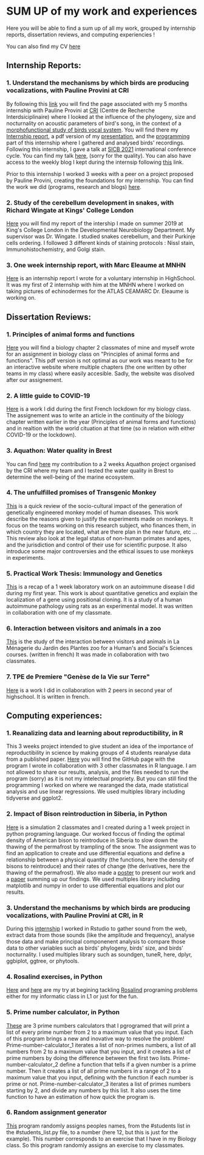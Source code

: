 # SUM UP of my work and experiences
Here you will be able to find a sum up of all my work, grouped by internship reports, dissertation reviews, and computing experiencies !

You can also find my CV [here]()


## Internship Reports:
### 1. Understand the mechanisms by which birds are producing vocalizations, with Pauline Provini at CRI
By following this [link](https://github.com/irinade/Internship_Report_L3_Understand-the-mechanisms-by-which-birds-produce-vocalizations_GitHub_page) you will find the page associated with my 5 months internship with Pauline Provini at [CRI](https://www.cri-paris.org/en) (Centre de Recherche Interdsiciplinaire) where I looked at the influence of the phylogeny, size and nocturnality on acoustic parameters of bird's song, in the context of a [morphofunctional study of birds vocal system](https://projects.cri-paris.org/projects/tY6OqgWS/summary). You will find there my [Internship report](https://github.com/irinade/Internship_Report_L3_Understand-the-mechanisms-by-which-birds-produce-vocalizations_GitHub_page/blob/master/DELAMARE_Irina_internship_report.pdf), a pdf version of my [presentation](https://github.com/irinade/Internship_Report_L3_Understand-the-mechanisms-by-which-birds-produce-vocalizations_GitHub_page/blob/master/Intership%20presentation%20L3%20-%20Irina%20Delamare.pdf), and the [programming](https://github.com/irinade/Internship_Report_L3_Understand-the-mechanisms-by-which-birds-produce-vocalizations_GitHub_page/tree/master/CodeR) part of this internship where I  gathered and analysed birds' recordings. 
Following this internship, I gave a talk at [SICB 2021](http://burkclients.com/sicb/meetings/2021/site/index.html) international conference cycle. You can find my talk [here]( https://www.youtube.com/watch?v=Pc85poM5rC0), (sorry for the quality).
You can also have access to the weekly blog I kept during the internsip following [this](https://projects.cri-paris.org/projects/vXCBp29N/summary) link.

Prior to this internship I worked 3 weeks with a peer on a project proposed by Pauline Provini, creating the foundations for my internship. You can find the work we did (programs, research and blogs) [here](https://github.com/irinade/Fellows_Project).

### 2. Study of the cerebellum development in snakes, with Richard Wingate at Kings' College London
[Here](https://github.com/irinade/Intership-Report-at-King-s-College-London/blob/master/Internship%20Report%20Irina%20Delamare%20at%20KCL%20_%20Study%20of%20cerebellum%20development%20in%20snakes.pdf) you will find my report of the intership I made on summer 2019 at King's College London in the Developmental Neurobiology Department. My supervisor was Dr. Wingate. I studied snakes cerebellum, and their Purkinje cells ordering. I followed 3 different kinds of staining protocols : Nissl stain, Immunohistochemistry, and Golgi stain. 

### 3. One week internship report, with Marc Eleaume at MNHN
[Here](https://github.com/irinade/Internship-report-MNHN-2018/blob/master/Internship%20Report%20Irina%20Delamare%20Asteroids%20MNHN%202018.pdf) is an internship report I wrote for a voluntary internship in HighSchool. It was my first of 2 internship with him at the MNHN where I worked on taking pictures of echinodermes for the ATLAS CEAMARC Dr. Eleaume is working on.

## Dissertation Reviews:
### 1. Principles of animal forms and functions
[Here](https://github.com/irinade/Principles-of-animal-forms-and-functions/blob/master/Filled%20Plan.pdf) you will find a biology chapter 2 classmates of mine and myself wrote for an assignment in biology class on "Principles of animal forms and functions". This pdf version is not optimal as our work was meant to be for an interactive website where multiple chapters (the one written by other teams in my class) where easily accesible. Sadly, the website was disolved after our assignement. 

### 2. A little guide to COVID-19
[Here](https://github.com/irinade/Coronavirus_a_little_guide/blob/master/Partiel%20Bio%202020%20Irina%20Delamare.pdf) is a work I did during the first French lockdown for my biology class. The assignement was to write an article in the continuity of the biology chapter written earlier in the year (Principles of animal forms and functions) and in realtion with the world cituation at that time (so in relation with either COVID-19 or the lockdown).

### 3. Aquathon: Water quality in Brest
You can find [here](https://github.com/irinade/AQUATHON-REPORT-Water-qualities-in-Brest/blob/master/AQUATHON%20REPORT%20_%20Water%20qualities%20in%20Brest%20.pdf) my contribution to a 2 weeks Aquathon project organised by the CRI where my team and I tested the water quality in Brest to determine the well-being of the marine ecosystem.

### 4. The unfulfilled promises of Transgenic Monkey
[This](https://github.com/irinade/The-unfulfilled-promises-of-Transgenic-Monkey/blob/master/Projet%20de%20recherche%20individuel%20(AJA)%20de%20Irina%20DELAMARE%20_%20The%20unfulfilled%20promises%20of%20Transgenic%20Monkey.pdf) is a quick review of the socio-cultural impact of the generation of genetically engineered monkey model of human diseases.
This work describe the reasons given to justify the experiments made on monkeys. It focus on the teams working on this research subject, who finances them, in which country they are located, what are there plan in the near future, etc … This review also look at the legal status of non-human primates and apes, and the jurisdiction and control of their use for scientific purpose. It also introduce some major controversies and the ethical issues to use monkeys in experiments.

### 5. Practical Work Thesis: Immunology and Genetics
[This](https://github.com/irinade/Practical-Work-Thesis-Immunology-and-Genetics/blob/master/Thesis%20%20Imunology%20and%20Genetics.pdf) is a recap of a 1 week laboratory work on an autoimmune disease I did during my first year. This work is about quantitative genetics and explain the localization of a gene using positional cloning. It is a study of a human autoimmune pathology using rats as an experimental model. It was written in collaboration with one of my classmate.

### 6. Interaction between visitors and animals in a zoo 
[This](https://github.com/irinade/Compte-rendu-de-la-sortie-la-M-nagerie-du-Jardin-des-Plantes/blob/master/Compte-rendu%20Jardin%20des%20Plantes.pdf) is the study of the interaction between visitors and animals in La Ménagerie du Jardin des Plantes zoo for a Human's and Social's Sciences courses. (written in french)
It was made in collaboration with two classmates.

### 7. TPE de Premiere "Genèse de la Vie sur Terre"
[Here](https://github.com/irinade/TPE-de-Premiere/blob/master/Gen%C3%A8se%20de%20la%20vie%20sur%20Terre.pdf) is a work I did in collaboration with 2 peers in second year of highschool. It is written in french.


## Computing experiences:
### 1. Reanalizing data and learning about reproductibility, in R
This 3 weeks project intended to give student an idea of the importance of reproductibility in science by making groups of 4 students reanalyse data from a published paper. [Here](https://github.com/irinade/AJA_Project) you will find the GitHub page with the program I wrote in collaboration with 3 other classmates in R language. I am not allowed to share our results, analysis, and the files needed to run the program (sorry) as it is not my intelectual propriety. But you can still find the programming I worked on where we rearanged the data, made statistical analysis and use linear regressions.
We used multiples library including tidyverse and ggplot2.

### 2. Impact of Bison reintroduction in Siberia, in Python
[Here](https://github.com/irinade/Impact-of-Bison-reintroduction-in-Siberia) is a simulation 2 classmates and I created during a 1 week project in python programing language. Our worked foccus of finding the optimal density of American bison to reintroduce in Siberia to slow down the thawing of the permafrost by trampling of the snow.
The assignment was to find an application to create and use differential equations and define a relationship between a physical quantity (the functions, here the density of bisons to reintroduce) and their rates of change (the derivatives, here the thawing of the permafrost). We also made a [poster](https://github.com/irinade/Impact-of-Bison-reintroduction-in-Siberia/blob/master/Impact%20of%20Bison%20reintroduction%20in%20Siberia.pdf) to present our work and a [paper](https://github.com/irinade/Impact-of-Bison-reintroduction-in-Siberia/blob/master/Rapport%20final.pdf) summing up our findings.
We used multiples library including matplotlib and numpy in order to use differential equations and plot our results.

### 3. Understand the mechanisms by which birds are producing vocalizations, with Pauline Provini at CRI, in R
During this [internship](https://github.com/irinade/Internship_Report_L3_Understand-the-mechanisms-by-which-birds-produce-vocalizations_GitHub_page/tree/master/CodeR) I worked in Rstudio to gather sound from the web, extract data from those sounds (like the amplitude and frequency), analyse those data and make principal componenent analysis to compare those data to other variables such as birds' phylogeny, birds' size, and birds' nocturnality. 
I used multiples library such as soundgen, tuneR, here, dplyr, ggbiplot, ggtree, or phytools. 

### 4. Rosalind exercises, in Python
[Here](https://github.com/irinade/Rosalind) and [here](https://github.com/irinade/Python_BioInfo_ProjectS) are my try at begining tackling [Rosalind](http://rosalind.info/problems/locations/) programing problems either for my informatic class in L1 or just for the fun.
 
### 5. Prime number calculator, in Python
[These](https://github.com/irinade/Prime-number-calculator) are 3 prime numbers calculators that I pgrogramed that will print a list of every prime number from 2 to a maximum value that you input. Each of this program brings a new and inovative way to resolve the problem!
Prime-number-calculator_1 iterates a list of non-primes numbers, a list of all numbers from 2 to a maximum value that you input, and it creates a list of prime numbers by doing the difference between the first two lists.
Prime-number-calculator_2 define a function that tells if a given number is a prime number. Then it creates a list of all prime numbers in a range of 2 to a maximum value that you input, defining with the function if each number is prime or not.
Prime-number-calculator_3 iterates a list of primes numbers starting by 2, and divide any numbers by this list. It also uses the time function to have an estimation of how quick the program is.

### 6. Random assignment generator
[This](https://github.com/irinade/Projet_Bio) program randomly assigns peoples names, from the #students list in the #students_list.py file, to a number (here 12, but this is just for the example). This number corresponds to an exercise that I have in my Biology class. So this program randomly assigns an exercise to my classmates.
